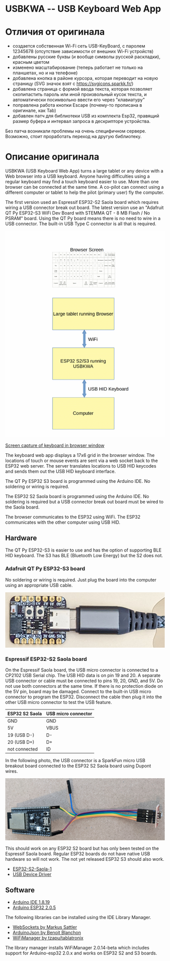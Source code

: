 # USBKWA -- USB Keyboard Web App

# Отличия от оригинала
- создается собственная Wi-Fi сеть USB-KeyBoard, с паролем 12345678 (отсутствие 
зависимости от внешних Wi-Fi устройств)
- добавлены русские буквы (и вообще символы русской раскладки), красным цветом
- изменено масштабирование (теперь работает не только на планшетах, но и на телефоне)
- добавлена кнопка в районе курсора, которая переводит на новую страницу (SVG значок взят с https://svgicons.sparkk.fr/)
- добавлена страница с формой ввода текста, которая позволяет скопипастить 
пароль или иной произвольный кусок текста, и автоматически посимвольно ввести его через "клавиатуру"
- поправлена работа кнопки Escape (почему-то прописана в оригинале, как Tab)
- добавлен патч для библиотеки USB из комплекта Esp32, правящий размер буфера и интервал запроса в дескрипторе устройства. 

Без патча возникали проблемы на очень специфичном сервере. Возможно, стоит проработать переход на другую библиотеку.

# Описание оригинала

USBKWA (USB Keyboard Web App) turns a large tablet or any device with a Web
browser into a USB keyboard. Anyone having difficulties using a regular
keyboard may find a touch keyboard easier to use. More than one browser
can be connected at the same time. A co-pilot can connect using a different
computer or tablet to help the pilot (primary user) fly the computer.

The first version used an Espressif ESP32-S2 Saola board which requires wiring
a USB connector break out board. The latest version use an "Adafruit QT Py
ESP32-S3 WiFi Dev Board with STEMMA QT - 8 MB Flash / No PSRAM" board. Using
the QT Py board means there is no need to wire in a USB connector. The built-in
USB Type C connector is all that is required.

![System Block Diagram](./images/usbkwa_system_diag.gif)

[Screen capture of keyboard in browser window](./images/Screen_Keyboard.gif)

The keyboard web app displays a 17x6 grid in the browser window. The locations
of touch or mouse events are sent via a web socket back to the ESP32 web
server. The server translates locations to USB HID keycodes and sends them out
the USB HID keyboard interface.

The QT Py ESP32 S3 board is programmed using the Arduino IDE. No soldering or
wiring is required.

The ESP32 S2 Saola board is programmed using the Arduino IDE. No soldering is
required but a USB connector break out board must be wired to the Saola board.

The browser communicates to the ESP32 using WiFi. The ESP32 communicates with
the other computer using USB HID.

## Hardware

The QT Py ESP32-S3 is easier to use and has the option of supporting BLE HID
keyboard. The S3 has BLE (Bluetooth Low Energy) but the S2 does not.

### Adafruit QT Py ESP32-S3 board

No soldering or wiring is required. Just plug the board into the computer using
an appropriate USB cable.

![QT Py ESPS2 S3 with USB cable](./images/qt_py_esp32_s3.jpg)

### Espressif ESP32-S2 Saola board

On the Espressif Saola board, the USB micro connector is connected to a CP2102
USB Serial chip. The USB HID data is on pin 19 and 20. A separate USB connector
or cable must be connected to pins 19, 20, GND, and 5V. Do not use both
connectors at the same time. If there is no protection diode on the 5V
pin, board may be damaged. Connect to the built-in USB micro
connector to program the ESP32. Disconnect the cable then plug it into the
other USB micro connector to test the USB feature.

ESP32 S2 Saola      |USB micro connector
--------------------|---------------------
GND                 |GND
5V                  |VBUS
19 (USB D-)         |D-
20 (USB D+)         |D+
not connected       |ID

In the following photo, the USB connector is a SparkFun micro USB breakout board
connected to the ESP32 S2 Saola board using Dupont wires.

![ESPS2 S2 with second USB connector](./images/esp32s2_usb.jpg)

This should work on any ESP32 S2 board but has only been tested on the
Espressif Saola board. Regular ESP32 boards do not have native USB hardware so
will not work. The not yet released ESP32 S3 should also work.

* [ESP32-S2-Saola-1](https://docs.espressif.com/projects/esp-idf/en/latest/esp32s2/hw-reference/esp32s2/user-guide-saola-1-v1.2.html)
* [USB Device Driver](https://docs.espressif.com/projects/esp-idf/en/latest/esp32s2/api-reference/peripherals/usb_device.html)

## Software

* [Arduino IDE 1.8.19](https://www.arduino.cc/en/software)
* [Arduino ESP32 2.0.5](https://docs.espressif.com/projects/arduino-esp32/en/latest/installing.html#installing-using-boards-manager)

The following libraries can be installed using the IDE Library Manager.

* [WebSockets by Markus Sattler](https://github.com/Links2004/arduinoWebSockets)
* [ArduinoJson by Benoit Blanchon](https://arduinojson.org/)
* [WiFiManager by tzapu/tablatronix](https://github.com/tzapu/WiFiManager)

The library manager installs WiFiManager 2.0.14-beta which includes support
for Arduino-esp32 2.0.x and works on ESP32 S2 and S3 boards.
